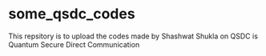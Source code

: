 # some_qsdc_codes

This repsitory is to upload the codes made by Shashwat Shukla on QSDC is Quantum Secure Direct Communication
